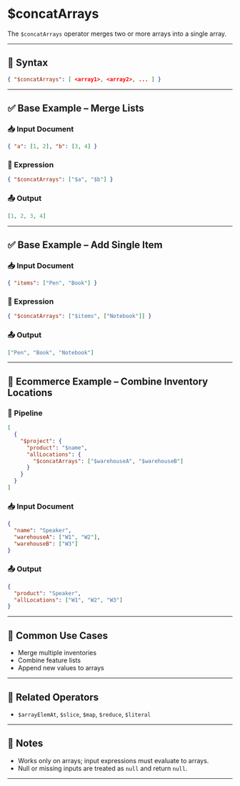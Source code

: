 # $concatArrays

The `$concatArrays` operator merges two or more arrays into a single array.

---

## 📌 Syntax

```json
{ "$concatArrays": [ <array1>, <array2>, ... ] }
```

---

## ✅ Base Example – Merge Lists

### 📥 Input Document

```json
{ "a": [1, 2], "b": [3, 4] }
```

### 📌 Expression

```json
{ "$concatArrays": ["$a", "$b"] }
```

### 📤 Output

```json
[1, 2, 3, 4]
```

---

## ✅ Base Example – Add Single Item

### 📥 Input Document

```json
{ "items": ["Pen", "Book"] }
```

### 📌 Expression

```json
{ "$concatArrays": ["$items", ["Notebook"]] }
```

### 📤 Output

```json
["Pen", "Book", "Notebook"]
```

---

## 🧱 Ecommerce Example – Combine Inventory Locations

### 📌 Pipeline

```json
[
  {
    "$project": {
      "product": "$name",
      "allLocations": {
        "$concatArrays": ["$warehouseA", "$warehouseB"]
      }
    }
  }
]
```

### 📥 Input Document

```json
{
  "name": "Speaker",
  "warehouseA": ["W1", "W2"],
  "warehouseB": ["W3"]
}
```

### 📤 Output

```json
{
  "product": "Speaker",
  "allLocations": ["W1", "W2", "W3"]
}
```

---

## 🔧 Common Use Cases

- Merge multiple inventories
- Combine feature lists
- Append new values to arrays

---

## 🔗 Related Operators

- `$arrayElemAt`, `$slice`, `$map`, `$reduce`, `$literal`

---

## 🧠 Notes

- Works only on arrays; input expressions must evaluate to arrays.
- Null or missing inputs are treated as `null` and return `null`.

---
